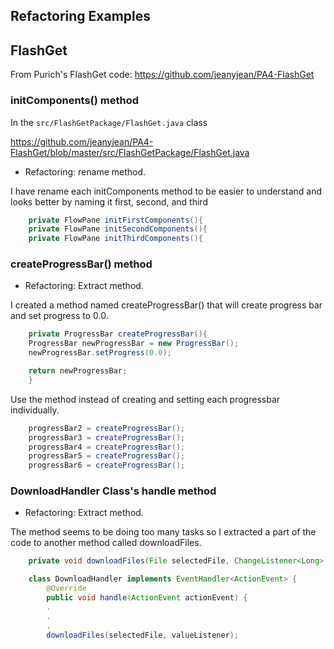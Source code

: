 ## Refactoring Examples


## FlashGet

From Purich's FlashGet code: https://github.com/jeanyjean/PA4-FlashGet

### initComponents() method

In the `src/FlashGetPackage/FlashGet.java` class 

https://github.com/jeanyjean/PA4-FlashGet/blob/master/src/FlashGetPackage/FlashGet.java

* Refactoring: rename method.

I have rename each initComponents method to be easier to understand and looks better by naming it first, second, and third

```java
    private FlowPane initFirstComponents(){
    private FlowPane initSecondComponents(){
    private FlowPane initThirdComponents(){
```
    
### createProgressBar() method

* Refactoring: Extract method.

I created a method named createProgressBar() that will create progress bar and set progress to 0.0.

```java
    private ProgressBar createProgressBar(){
    ProgressBar newProgressBar = new ProgressBar();
    newProgressBar.setProgress(0.0);

    return newProgressBar;
    }
```
Use the method instead of creating and setting each progressbar individually.

```java
    progressBar2 = createProgressBar();
    progressBar3 = createProgressBar();
    progressBar4 = createProgressBar();
    progressBar5 = createProgressBar();
    progressBar6 = createProgressBar();
```
### DownloadHandler Class's handle method

* Refactoring: Extract method.

The method seems to be doing too many tasks so I extracted a part of the code to another method called downloadFiles.

```java
    private void downloadFiles(File selectedFile, ChangeListener<Long> valueListener) {
```

```java
    class DownloadHandler implements EventHandler<ActionEvent> {
        @Override
        public void handle(ActionEvent actionEvent) {
        .
        .
        .
        downloadFiles(selectedFile, valueListener);
```

